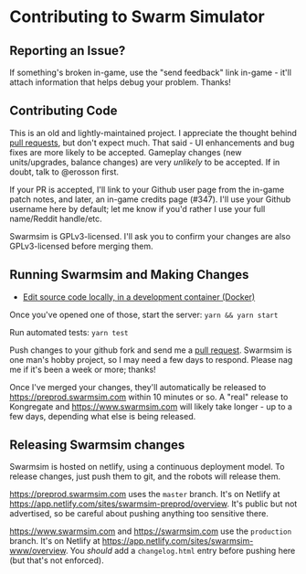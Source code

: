 # Contributing to Swarm Simulator

## Reporting an Issue?

If something's broken in-game, use the "send feedback" link in-game - it'll attach information that helps debug your problem. Thanks!

## Contributing Code

This is an old and lightly-maintained project. I appreciate the thought behind [pull requests](https://help.github.com/articles/using-pull-requests/), but don't expect much. That said - UI enhancements and bug fixes are more likely to be accepted. Gameplay changes (new units/upgrades, balance changes) are very _unlikely_ to be accepted. If in doubt, talk to @erosson first.

If your PR is accepted, I'll link to your Github user page from the in-game patch notes, and later, an in-game credits page (#347). I'll use your Github username here by default; let me know if you'd rather I use your full name/Reddit handle/etc.

Swarmsim is GPLv3-licensed. I'll ask you to confirm your changes are also GPLv3-licensed before merging them.

## Running Swarmsim and Making Changes

<!-- - [Edit source code online, in Codespaces](https://codespaces.new/swarmsim/swarm) -->
<!-- - [Edit source code online, in Gitpod](https://gitpod.io/#https://github.com/swarmsim/swarm) -->

- [Edit source code locally, in a development container (Docker)](https://code.visualstudio.com/docs/devcontainers/tutorial)

Once you've opened one of those, start the server: `yarn && yarn start`

Run automated tests: `yarn test`

Push changes to your github fork and send me a [pull request](https://docs.github.com/en/pull-requests/collaborating-with-pull-requests/proposing-changes-to-your-work-with-pull-requests/creating-a-pull-request-from-a-fork). Swarmsim is one man's hobby project, so I may need a few days to respond. Please nag me if it's been a week or more; thanks!

Once I've merged your changes, they'll automatically be released to https://preprod.swarmsim.com within 10 minutes or so. A "real" release to Kongregate and https://www.swarmsim.com will likely take longer - up to a few days, depending what else is being released.

## Releasing Swarmsim changes

Swarmsim is hosted on netlify, using a continuous deployment model. To release changes, just push them to git, and the robots will release them.

https://preprod.swarmsim.com uses the `master` branch. It's on Netlify at https://app.netlify.com/sites/swarmsim-preprod/overview. It's public but not advertised, so be careful about pushing anything too sensitive there.

https://www.swarmsim.com and https://swarmsim.com use the `production` branch. It's on Netlify at https://app.netlify.com/sites/swarmsim-www/overview. You _should_ add a `changelog.html` entry before pushing here (but that's not enforced).
